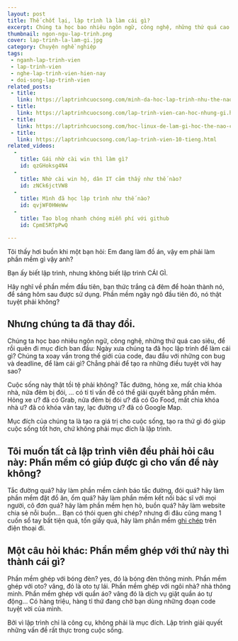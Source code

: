 ```yaml
---
layout: post
title: Thế chốt lại, lập trình là làm cái gì?
excerpt: Chúng ta học bao nhiêu ngôn ngữ, công nghệ, những thứ quá cao siêu, để rồi quên đi mục đích ban đầu, Ngày xưa chúng ta đã học lập trình để làm cái gì?
thumbnail: ngon-ngu-lap-trinh.png
cover: lap-trinh-la-lam-gi.jpg
category: Chuyện nghề nghiệp
tags:
 - nganh-lap-trinh-vien
 - lap-trinh-vien
 - nghe-lap-trinh-vien-hien-nay
 - doi-song-lap-trinh-vien
related_posts:
 - title:
   link: https://laptrinhcuocsong.com/minh-da-hoc-lap-trinh-nhu-the-nao.html
 - title:
   link: https://laptrinhcuocsong.com/lap-trinh-vien-can-hoc-nhung-gi.html
 - title:
   link: https://laptrinhcuocsong.com/hoc-linux-de-lam-gi-hoc-the-nao-cho-hieu-qua.html
 - title:
   link: https://laptrinhcuocsong.com/lap-trinh-vien-10-tieng.html
related_videos:
  -
    title: Gái nhờ cài win thì làm gì? 
    id: qzGHoksg4N4
  -
    title: Nhờ cài win hộ, dân IT cảm thấy như thế nào? 
    id: zNCk6jctVW8
  -
    title: Mình đã học lập trình như thế nào?
    id: qvjWF0HWeWw
  -
    title: Tạo blog nhanh chóng miễn phí với github
    id: CpmE5RTpPwQ

---
```


Tôi thấy hơi buồn khi một bạn hỏi: Em đang làm đồ án, vậy em phải làm phần mềm gì vậy anh?

Bạn ấy biết lập trình, nhưng không biết lập trình CÁI GÌ.

Hãy nghĩ về phần mềm đầu tiên, bạn thức trắng cả đêm để hoàn thành nó, để sáng hôm sau được sử dụng. Phần mềm ngây ngô đầu tiên đó, nó thật tuyệt phải không?

## Nhưng chúng ta đã thay đổi.

Chúng ta học bao nhiêu ngôn ngữ, công nghệ, những thứ quá cao siêu, để rồi quên đi mục đích ban đầu: Ngày xưa chúng ta đã học lập trình để làm cái gì?
Chúng ta xoay vần trong thế giới của code, đau đầu với những con bug và deadline, để làm cái gì? Chẳng phải để tạo ra những điều tuyệt vời hay sao?

Cuộc sống này thật tồi tệ phải không? Tắc đường, hỏng xe, mất chìa khóa nhà, nửa đêm bị đói, ... có tỉ tỉ vấn đề có thể giải quyết bằng phần mềm. Hỏng xe ư? đã có Grab, nửa đêm bị đói ư? đã có Go Food, mất chìa khóa nhà ư? đã có khóa vân tay, lạc đường ư? đã có Google Map.

Mục đích của chúng ta là tạo ra giá trị cho cuộc sống, tạo ra thứ gì đó giúp cuộc sống tốt hơn, chứ không phải mục đích là lập trình.

## Tôi muốn tất cả lập trình viên đều phải hỏi câu này: Phần mềm có giúp được gì cho vấn đề này không?

Tắc đường quá? hãy làm phần mềm cảnh báo tắc đường, đói quá? hãy làm phần mềm đặt đồ ăn, ốm quá? hãy làm phần mềm kết nối bác sĩ với mọi người, cô đơn quá? hãy làm phần mềm hẹn hò, buồn quá? hãy làm website chia sẻ nỗi buồn... Bạn có thói quen ghi chép? nhưng đi đâu cũng mang 1 cuốn sổ tay bất tiện quá, tốn giấy quá, hãy làm phần mềm [ghi chép](http://ghichep.net) trên điện thoại đi.

## Một câu hỏi khác: Phần mềm ghép với thứ này thì thành cái gì?

Phần mềm ghép với bóng đèn? yes, đó là bóng đèn thông minh. Phần mềm ghép với oto? vâng, đó là oto tự lái. Phần mềm ghép với ngôi nhà? nhà thông minh. Phần mềm ghép với quần áo? vâng đó là dịch vụ giặt quần áo tự động... Có hàng triệu, hàng tỉ thứ đang chờ bạn dùng những đoạn code tuyệt vời của mình.

Bởi vì lập trình chỉ là công cụ, không phải là mục đích. Lập trình giải quyết những vấn đề rất thực trong cuộc sống.
